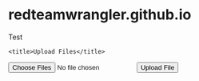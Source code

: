 # redteamwrangler.github.io
Test
<!DOCTYPE html>
<html lang="en">

<head>
    <meta charset="UTF-8">
    <meta name="viewport" content="width=device-width, initial-scale=1.0">
    <meta http-equiv="X-UA-Compatible" content="ie=edge">

    <title>Upload Files</title>

</head>

<body>
    <form method="post" enctype="multipart/form-data">
        <input type="file" name="files[]" multiple>
        <input type="submit" value="Upload File" name="submit">
    </form>
	<script src="https://github.com/taniarascia/upload/blob/master/upload.js"></script>
</body>

</html>

